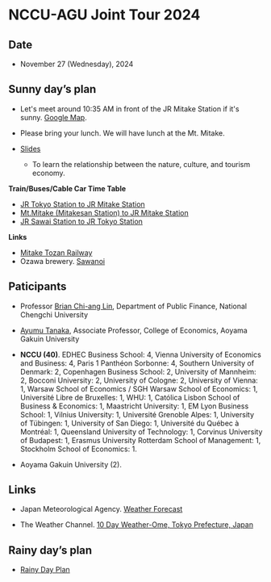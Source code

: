 # NCCU-AGU Joint Tour 2024


## Date

- November 27 (Wednesday), 2024

## Sunny day’s plan

- Let's meet around 10:35 AM in front of the JR Mitake Station if it's sunny. [Google Map](https://maps.app.goo.gl/LRSXM8NdhiL5VQJ39).
- Please bring your lunch. We will have lunch at the Mt. Mitake.

- [Slides](Mt_Mitake/Mt_Mitake_v2.pdf)
  - To learn the relationship between the nature, culture, and tourism economy. 

**Train/Buses/Cable Car Time Table**
- [JR Tokyo Station to JR Mitake Station](Mt_Mitake/10-32AM-Mitake-Station.pdf)
- [Mt.Mitake (Mitakesan Station) to JR Mitake Station](Mt_Mitake/02-10PM-Mitakesan-Station.pdf)
- [JR Sawai Station to JR Tokyo Station](Mt_Mitake/05-16PM-Sawai-Station.pdf)

**Links**
- [Mitake Tozan Railway](https://www.mitaketozan.co.jp/eng2014/index.html)
- Ozawa brewery. [Sawanoi](http://www.sawanoi-sake.com/en/)

## Paticipants

- Professor [Brian Chi-ang Lin](https://pf.nccu.edu.tw/PageStaffing/Detail?fid=5063&id=1403), Department of Public Finance, National Chengchi University
- [Ayumu Tanaka](https://ayumu-tanaka.github.io/), Associate Professor, College of Economics, Aoyama Gakuin University

- **NCCU (40)**. EDHEC Business School: 4, Vienna University of Economics and Business: 4, Paris 1 Panthéon Sorbonne: 4, Southern University of Denmark: 2, Copenhagen Business School: 2, University of Mannheim: 2, Bocconi University: 2, University of Cologne: 2, University of Vienna: 1, Warsaw School of Economics / SGH Warsaw School of Economics: 1, Université Libre de Bruxelles: 1, WHU: 1, Católica Lisbon School of Business & Economics: 1, Maastricht University: 1, EM Lyon Business School: 1, Vilnius University: 1, Université Grenoble Alpes: 1, University of Tübingen: 1, University of San Diego: 1, Université du Québec à Montréal: 1, Queensland University of Technology: 1, Corvinus University of Budapest: 1, Erasmus University Rotterdam School of Management: 1, Stockholm School of Economics: 1.
- Aoyama Gakuin University (2).



## Links

- Japan Meteorological Agency. [Weather Forecast](https://www.data.jma.go.jp/multi/yoho/yoho_detail.html?code=130010&lang=en)

- The Weather Channel. [10 Day Weather-Ome, Tokyo Prefecture, Japan](https://weather.com/weather/tenday/l/Ome+Tokyo+Prefecture+Japan?canonicalCityId=66b483fd485f101705ee8fc19250925c3f919aa1be723c6c184668fecffc2c05)


## Rainy day’s plan

- [Rainy Day Plan](RainyDayPlan.md)



